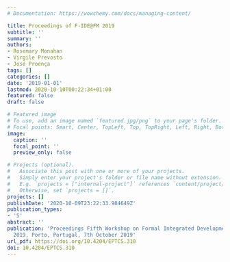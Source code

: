 ```yaml
---
# Documentation: https://wowchemy.com/docs/managing-content/

title: Proceedings of F-IDE@FM 2019
subtitle: ''
summary: ''
authors:
- Rosemary Monahan
- Virgile Prevosto
- José Proença
tags: []
categories: []
date: '2019-01-01'
lastmod: 2020-10-10T00:22:34+01:00
featured: false
draft: false

# Featured image
# To use, add an image named `featured.jpg/png` to your page's folder.
# Focal points: Smart, Center, TopLeft, Top, TopRight, Left, Right, BottomLeft, Bottom, BottomRight.
image:
  caption: ''
  focal_point: ''
  preview_only: false

# Projects (optional).
#   Associate this post with one or more of your projects.
#   Simply enter your project's folder or file name without extension.
#   E.g. `projects = ["internal-project"]` references `content/project/deep-learning/index.md`.
#   Otherwise, set `projects = []`.
projects: []
publishDate: '2020-10-09T23:22:33.984649Z'
publication_types:
- '5'
abstract: ''
publication: 'Proceedings Fifth Workshop on Formal Integrated Development Environment, F-IDE@FM
  2019, Porto, Portugal, 7th October 2019'
url_pdf: https://doi.org/10.4204/EPTCS.310
doi: 10.4204/EPTCS.310
---
```

